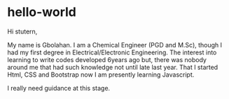 # hello-world
Hi stutern,

My name is Gbolahan. I am a Chemical Engineer (PGD and M.Sc), though I had my first degree in Electrical/Electronic Engineering.
The interest into learning to write codes developed 6years ago but, there was nobody around me that had such knowledge not until late last year. That I started Html, CSS and Bootstrap now I am presently learning Javascript.

I really need guidance at this stage.
